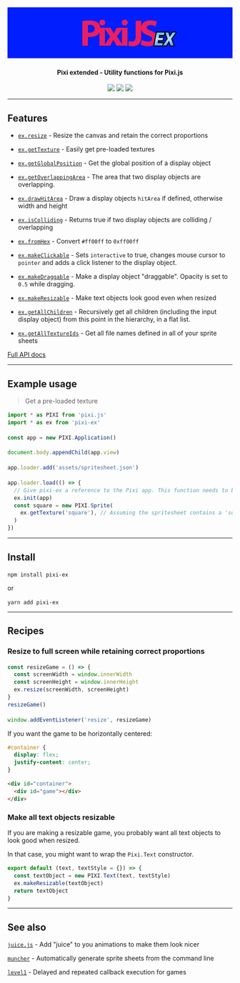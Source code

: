 <img src="./pixi-ex.png">
<h4 align="center">
  Pixi extended - Utility functions for Pixi.js
</h4>

<div align="center">
  <img src="https://badgen.net/npm/v/pixi-ex?icon=npm" />
  <img src="https://badgen.net/bundlephobia/minzip/pixi-ex" />
  <img src="https://badgen.net/github/last-commit/sajmoni/pixi-ex?icon=github" />
</div>

---

## Features

- [`ex.resize`](docs/api/resize.md) - Resize the canvas and retain the correct proportions

- [`ex.getTexture`](docs/api/getTexture.md) - Easily get pre-loaded textures

- [`ex.getGlobalPosition`](docs/api/getGlobalPosition.md) - Get the global position of a display object

- [`ex.getOverlappingArea`](docs/api/getOverlappingArea.md) - The area that two display objects are overlapping.

 - [`ex.drawHitArea`](docs/api/drawHitArea.md) - Draw a display objects `hitArea` if defined, otherwise width and height

 - [`ex.isColliding`](docs/api/isColliding.md) - Returns true if two display objects are colliding / overlapping

 - [`ex.fromHex`](docs/api/fromHex.md) - Convert `#ff00ff` to `0xff00ff`

 - [`ex.makeClickable`](docs/api/makeClickable.md) - Sets `interactive` to true, changes mouse cursor to `pointer` and adds a click listener to the display object.
 
 - [`ex.makeDraggable`](docs/api/makeDraggable.md) - Make a display object "draggable". Opacity is set to `0.5` while dragging.
 
 - [`ex.makeResizable`](docs/api/makeResizable.md) - Make text objects look good even when resized
 
 - [`ex.getAllChildren`](docs/api/getAllChildren.md) - Recursively get all children (including the input display object) from this point in the hierarchy, in a flat list.

 - [`ex.getAllTextureIds`](docs/api/getAllTextureIds.md) - Get all file names defined in all of your sprite sheets

[Full API docs](docs/README.md)

---

## Example usage

> Get a pre-loaded texture

```js
import * as PIXI from 'pixi.js'
import * as ex from 'pixi-ex'

const app = new PIXI.Application()

document.body.appendChild(app.view)

app.loader.add('assets/spritesheet.json')

app.loader.load(() => {
  // Give pixi-ex a reference to the Pixi app. This function needs to be called before any other calls to pixi-ex.
  ex.init(app)
  const square = new PIXI.Sprite(
    ex.getTexture('square'), // Assuming the spritesheet contains a 'square' texture
  )
})
```

---

## Install

`npm install pixi-ex`

or

`yarn add pixi-ex`

---

## Recipes

### Resize to full screen while retaining correct proportions

```js
const resizeGame = () => {
  const screenWidth = window.innerWidth
  const screenHeight = window.innerHeight
  ex.resize(screenWidth, screenHeight)
}
resizeGame()

window.addEventListener('resize', resizeGame)
```

If you want the game to be horizontally centered:

```css
#container {
  display: flex;
  justify-content: center;
}
```

```html
<div id="container">
  <div id="game"></div>
</div>
```

### Make all text objects resizable

If you are making a resizable game, you probably want all text objects to look good when resized.

In that case, you might want to wrap the `Pixi.Text` constructor.

```js
export default (text, textStyle = {}) => {
  const textObject = new PIXI.Text(text, textStyle)
  ex.makeResizable(textObject)
  return textObject
}
```

---

## See also

[`juice.js`](https://github.com/rymdkraftverk/juice.js) - Add "juice" to you animations to make them look nicer

[`muncher`](https://github.com/sajmoni/muncher) - Automatically generate sprite sheets from the command line 

[`level1`](https://github.com/rymdkraftverk/level1) - Delayed and repeated callback execution for games
